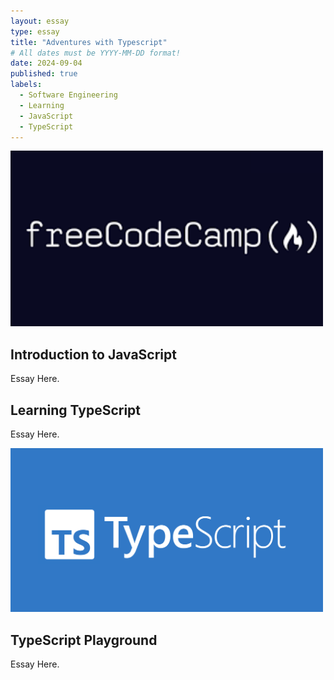 ```yaml
---
layout: essay
type: essay
title: "Adventures with Typescript"
# All dates must be YYYY-MM-DD format!
date: 2024-09-04
published: true
labels:
  - Software Engineering
  - Learning
  - JavaScript
  - TypeScript
---
```


<img width="500px" class="rounded float-start pe-4" src="../img/typescript/FreeCodeCamp.png">

## Introduction to JavaScript

Essay Here.

## Learning TypeScript

Essay Here.

<img width="500px" class="rounded float-start pe-4" src="../img/typescript/Typescript.png">

## TypeScript Playground

Essay Here.
